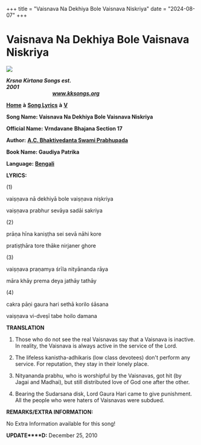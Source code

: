 +++
title = "Vaisnava Na Dekhiya Bole Vaisnava Niskriya"
date = "2024-08-07"
+++

# Vaisnava Na Dekhiya Bole Vaisnava Niskriya
[**![](http://kksongs.org/image_files/image002.jpg)**](http://kksongs.org/)

**_Krsna_** **_Kirtana Songs est. 2001_**                                                                                                                                                      **_www.kksongs.org_**

[**Home**](http://kksongs.org/) **à** [**Song Lyrics**](http://kksongs.org/lyrics.html) **à** [**V**](http://kksongs.org/songs/song_v.html)

**Song Name: Vaisnava Na Dekhiya Bole Vaisnava Niskriya**

**Official Name:** **Vrndavane** **Bhajana Section 17**

**Author:** [**A.C. Bhaktivedanta Swami Prabhupada**](http://kksongs.org/authors/list/acbsp.html)

**Book Name: Gaudiya Patrika**

**Language:** [**Bengali**](http://kksongs.org/language/list/bengali.html)

**LYRICS:**

(1)

vaiṣṇava nā dekhiyā bole vaiṣṇava niṣkriya

vaiṣṇava prabhur sevāya sadāi sakriya

(2)

prāṇa hīna kaniṣṭha sei sevā nāhi kore

pratiṣṭhāra tore thāke nirjaner ghore

(3)

vaiṣṇava praṇamya śrīla nityānanda rāya

māra khāy prema deya jathāy tathāy

(4)

cakra pāṇi gaura hari sethā korilo śāsana

vaiṣṇava vi-dveṣī tabe hoilo damana

**TRANSLATION**

1) Those who do not see the real Vaisnavas say that a Vaisnava is inactive. In reality, the Vaisnava is always active in the service of the Lord.

2) The lifeless kanistha-adhikaris (low class devotees) don't perform any service. For reputation, they stay in their lonely place.

3) Nityananda prabhu, who is worshipful by the Vaisnavas, got hit (by Jagai and Madhai), but still distributed love of God one after the other.

4) Bearing the Sudarsana disk, Lord Gaura Hari came to give punishment. All the people who were haters of Vaisnavas were subdued.

**REMARKS/EXTRA INFORMATION:**

No Extra Information available for this song!

**UPDATE****D:** December 25, 2010